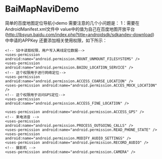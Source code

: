 # BaiMapNaviDemo
简单的百度地图定位导航小demo
需要注意的几个小问题是：
1：需要在AndroidManifest.xml文件中
<meta-data
            android:name="com.baidu.lbsapi.API_KEY"
            android:value="XaTwF3EsaGVP9PeQqGnZkWX8cHlkSlKU" />
        <service
            android:name="com.baidu.location.f"
            android:enabled="true"
            android:process=":remote">
            <intent-filter>
                <action android:name="com.baidu.location.service_v2.2"></action>
            </intent-filter>
        </service>
value中的值为自己在百度地图开放平台(http://lbsyun.baidu.com/index.php?title=androidsdk/sdkandev-download)中申请的APPKey
还要添加相关使用权限，如下所示：
    <!-- 获取运营商信息，用于支持提供运营商信息相关的接口-->
    <uses-permission android:name="android.permission.ACCESS_NETWORK_STATE" />
    <!-- 访问网络，网络定位需要上网-->
    <uses-permission android:name="android.permission.INTERNET" />
    <uses-permission android:name="com.android.launcher.permission.READ_SETTINGS" />
    <uses-permission android:name="android.permission.WAKE_LOCK" />
    <!-- 这个权限用于获取wifi的获取权限，wifi信息会用来进行网络定位-->
    <uses-permission android:name="android.permission.CHANGE_WIFI_STATE" />
    <!-- 用于访问wifi网络信息，wifi信息会用于进行网络定位-->
    <uses-permission android:name="android.permission.ACCESS_WIFI_STATE" />
    <uses-permission android:name="android.permission.GET_TASKS" />
    <!-- 写入扩展存储，向扩展卡写入数据，用于写入离线定位数据-->
    <uses-permission android:name="android.permission.WRITE_EXTERNAL_STORAGE" />
    <uses-permission android:name="android.permission.WRITE_SETTINGS" />

    <!-- SD卡读取权限，用户写入离线定位数据-->
    <uses-permission android:name="android.permission.MOUNT_UNMOUNT_FILESYSTEMS" />
    <uses-permission android:name="android.permission.BAIDU_LOCATION_SERVICE" />
    <!-- 这个权限用于进行网络定位-->
    <uses-permission android:name="android.permission.ACCESS_COARSE_LOCATION" />
    <uses-permission android:name="android.permission.ACCES_MOCK_LOCATION" />
    <!-- 这个权限用于访问GPS定位-->
    <uses-permission android:name="android.permission.ACCESS_FINE_LOCATION" />

    <uses-permission android:name="android.permission.ACCESS_GPS" />
    <!-- 来电消音 -->
    <uses-permission android:name="android.permission.PROCESS_OUTGOING_CALLS" />
    <uses-permission android:name="android.permission.READ_PHONE_STATE" />
    <uses-permission android:name="android.permission.MODIFY_AUDIO_SETTINGS" />
    <uses-permission android:name="android.permission.RECORD_AUDIO" />
    <!-- 摄影机 -->
    <uses-permission android:name="android.permission.CAMERA" />
